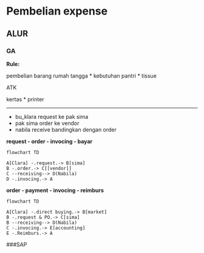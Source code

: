 # Pembelian expense

## ALUR 

### GA

**Rule:**

pembelian barang rumah tangga
    * kebutuhan pantri
    * tissue 


ATK

kertas 
      * printer

 ---

* bu_klara request  ke pak sima
* pak sima order ke vendor 
* nabila receive bandingkan dengan order


**request - order - invocing - bayar**

```mermaid
flowchart TD

A[Clara] -.request.-> B[sima]
B -.order.-> C[[vendor]]
C --receiving--> D(Nabila)
D -.invocing.-> A

```

**order - payment - invocing - reimburs**

```mermaid
flowchart TD

A[Clara] -.direct buying.-> B[market]
B -.request & PO.-> C[sima]
B --receiving--> D(Nabila)
C -.invocing.-> E[accounting]
E -.Reimburs.-> A

```


###SAP

